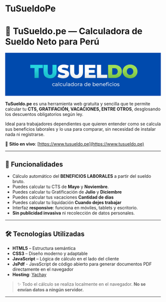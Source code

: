 # TuSueldoPe
# 💼 TuSueldo.pe — Calculadora de Sueldo Neto para Perú

![Logo TuSueldo.pe](https://raw.githubusercontent.com/PercyTechX/TuSueldoPe/refs/heads/main/img-proyecto-tusueldope-rectancular.png)  


**TuSueldo.pe** es una herramienta web gratuita y sencilla que te permite calcular tu **CTS, GRATIFACIÓN, VACACIONES, ENTRE OTROS**, desglosando los descuentos obligatorios según ley.

Ideal para trabajadores dependientes que quieren entender como se calcula sus beneficios laborales y lo usa para comparar, sin necesidad de instalar nada ni registrarse.

🔗 **Sitio en vivo**: [https://www.tusueldo.pe](https://www.tusueldo.pe)

---

## 🧮 Funcionalidades

- Cálculo automático del **BENEFICIOS LABORALES** a partir del sueldo bruto.
- Puedes calcular tu CTS de **Mayo** y **Noviembre**.
- Puedes calcular tu Gratificación de **Julio** y **Diciembre**
- Puedes calcular tus vacaciones **Cantidad de dias**
- Puedes calcular tu liquidación **Cuando dejes trabajar**
- Interfaz **responsive**: funciona en móviles, tablets y escritorio.
- **Sin publicidad invasiva** ni recolección de datos personales.

---

## 🛠️ Tecnologías Utilizadas

- **HTML5** – Estructura semántica
- **CSS3** – Diseño moderno y adaptable
- **JavaScript** – Lógica de cálculo en el lado del cliente
- **JsPdf** -  JavaScript de código abierto para generar documentos PDF directamente en el navegador
- **Hosting**: [Yachay](https://yachay.lat/) 

> ✨ Todo el cálculo se realiza localmente en el navegador. **No se envían datos a ningún servidor.**

---


